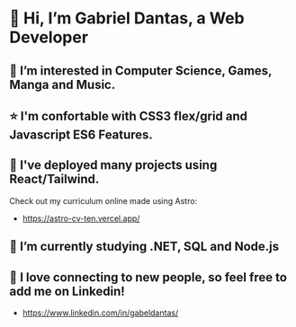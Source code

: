  # 👋 Hi, I’m Gabriel Dantas, a Web Developer

## 👀 I’m interested in Computer Science, Games, Manga and Music.

## ⭐ I'm confortable with CSS3 flex/grid and Javascript ES6 Features.

## 🔖 I've deployed many projects using React/Tailwind.
Check out my curriculum online made using Astro:
- https://astro-cv-ten.vercel.app/

## 🌱 I’m currently studying .NET, SQL and Node.js

## 🤝 I love connecting to new people, so feel free to add me on Linkedin!
- https://www.linkedin.com/in/gabeldantas/
